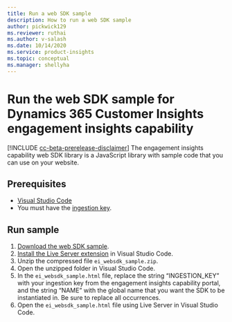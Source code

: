 ```yaml
---
title: Run a web SDK sample
description: How to run a web SDK sample
author: pickwick129
ms.reviewer: ruthai
ms.author: v-salash
ms.date: 10/14/2020
ms.service: product-insights
ms.topic: conceptual
ms.manager: shellyha
---
```

# Run the web SDK sample for Dynamics 365 Customer Insights engagement insights capability

[!INCLUDE [cc-beta-prerelease-disclaimer](includes/cc-beta-prerelease-disclaimer.md)]
The engagement insights capability web SDK library is a JavaScript library with sample code that you can use on your website.
## Prerequisites

- [Visual Studio Code](https://code.visualstudio.com/)
- You must have the [ingestion key](get-started-websdk.md).

## Run sample

1. [Download the web SDK sample](https://download.microsoft.com/download/f/e/c/fec76936-6440-414d-b75a-7be644f82892/pi_websdk_sample.zip).
2. [Install the Live Server extension](https://marketplace.visualstudio.com/items?itemName=ritwickdey.LiveServer) in Visual Studio Code.
3. Unzip the compressed file `ei_websdk_sample.zip`.
4. Open the unzipped folder in Visual Studio Code.
5. In the `ei_websdk_sample.html` file, replace the string “INGESTION_KEY” with your ingestion key from the engagement insights capability portal, and the string “NAME” with the global name that you want the SDK to be instantiated in. Be sure to replace all occurrences.
6. Open the `ei_websdk_sample.html` file using Live Server in Visual Studio Code.
